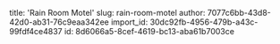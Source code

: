 title: 'Rain Room Motel'
slug: rain-room-motel
author: 7077c6bb-43d8-42d0-ab31-76c9eaa342ee
import_id: 30dc92fb-4956-479b-a43c-99fdf4ce4837
id: 8d6066a5-8cef-4619-bc13-aba61b7003ce

